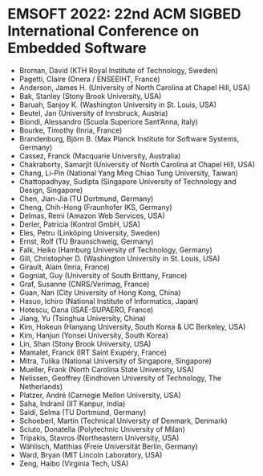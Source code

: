 # EMSOFT 2022: 22nd ACM SIGBED International Conference on Embedded Software
* Broman, David (KTH Royal Institute of Technology, Sweden)
* Pagetti, Claire (Onera / ENSEEIHT, France)
* Anderson, James H. (University of North Carolina at Chapel Hill, USA)
* Bak, Stanley (Stony Brook University, USA)
* Baruah, Sanjoy K. (Washington University in St. Louis, USA)
* Beutel, Jan (University of Innsbruck, Austria)
* Biondi, Alessandro (Scuola Superiore Sant’Anna, Italy)
* Bourke, Timothy (Inria, France)
* Brandenburg, Björn B. (Max Planck Institute for Software Systems, Germany)
* Cassez, Franck (Macquarie University, Australia)
* Chakraborty, Samarjit (University of North Carolina at Chapel Hill, USA)
* Chang, Li-Pin (National Yang Ming Chiao Tung University, Taiwan)
* Chattopadhyay, Sudipta (Singapore University of Technology and Design, Singapore)
* Chen, Jian-Jia (TU Dortmund, Germany)
* Cheng, Chih-Hong (Fraunhofer IKS, Germany)
* Delmas, Remi (Amazon Web Services, USA)
* Derler, Patricia (Kontrol GmbH, USA)
* Eles, Petru (Linköping University, Sweden)
* Ernst, Rolf (TU Braunschweig, Germany)
* Falk, Heiko (Hamburg University of Technology, Germany)
* Gill, Christopher D. (Washington University in St. Louis, USA)
* Girault, Alain (Inria, France)
* Gogniat, Guy (University of South Brittany, France)
* Graf, Susanne (CNRS/Verimag, France)
* Guan, Nan (City University of Hong Kong, China)
* Hasuo, Ichiro (National Institute of Informatics, Japan)
* Hotescu, Oana (ISAE-SUPAERO, France)
* Jiang, Yu (Tsinghua University, China)
* Kim, Hokeun (Hanyang University, South Korea & UC Berkeley, USA)
* Kim, Hanjun (Yonsei University, South Korea)
* Lin, Shan (Stony Brook University, USA)
* Mamalet, Franck (IRT Saint Exupéry, France)
* Mitra, Tulika (National University of Singapore, Singapore)
* Mueller, Frank (North Carolina State University, USA)
* Nelissen, Geoffrey (Eindhoven University of Technology, The Netherlands)
* Platzer, André (Carnegie Mellon University, USA)
* Saha, Indranil (IIT Kanpur, India)
* Saidi, Selma (TU Dortmund, Germany)
* Schoeberl, Martin (Technical University of Denmark, Denmark)
* Sciuto, Donatella (Polytechnic University of Milan)
* Tripakis, Stavros (Northeastern University, USA)
* Wählisch, Matthias (Freie Universität Berlin, Germany)
* Ward, Bryan (MIT Lincoln Laboratory, USA)
* Zeng, Haibo (Virginia Tech, USA)
